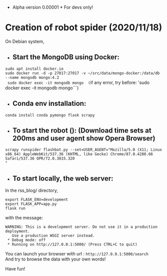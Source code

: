 * Alpha version 0.00001 * For devs only!

# Creation of robot spider (2020/11/18)

On Debian system,

* ## Start the MongoDB using Docker:

``` sudo apt install docker.io ```  
``` sudo docker run -d -p 27017:27017 -v ~/src/data/mongo-docker:/data/db --name mongodb mongo:4.2 ```  
``` sudo docker exec -it mongodb mongo  (```if any error, try before: 'sudo docker exec -it mongodb mongo```)


* ## Conda env installation:

```sudo apt install conda
conda install conda pymongo flask scrapy
```

* ## To start the robot (): (Download time sets at 200ms and user agent show Opera Browser)
```
scrapy runspider flashbot.py --set=USER_AGENT="Mozilla/5.0 (X11; Linux x86_64) AppleWebKit/537.36 (KHTML, like Gecko) Chrome/87.0.4280.66 Safari/537.36 OPR/72.0.3815.320
"
```

* ## To start locally, the web server:

In the rss_blog/ directory,
```
export FLASK_ENV=development  
export FLASK_APP=app.py  
flask run  
```

with the message:
```
WARNING: This is a development server. Do not use it in a production deployment.
   Use a production WSGI server instead.
 * Debug mode: off
 * Running on http://127.0.0.1:5000/ (Press CTRL+C to quit)
```

You can launch your browser with url : ```http://127.0.0.1:5000/search```  
And try to browse the data with your own words!

Have fun!

[](https://github.com/CLiNTPELiX/simplon-brief3/blob/main/bigjim.jpg)
